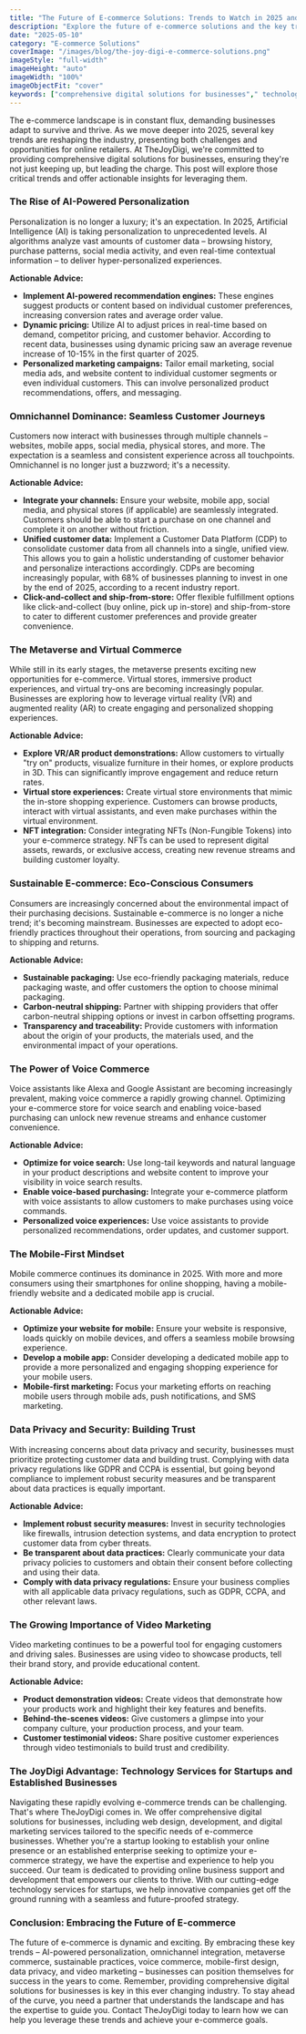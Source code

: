 ```yaml
---
title: "The Future of E-commerce Solutions: Trends to Watch in 2025 and Beyond"
description: "Explore the future of e-commerce solutions and the key trends to watch in 2025 and beyond. From AI-powered personalization to omnichannel integration, discover how TheJoyDigi can help you stay ahead of the competition."
date: "2025-05-10"
category: "E-commerce Solutions"
coverImage: "/images/blog/the-joy-digi-e-commerce-solutions.png"
imageStyle: "full-width"
imageHeight: "auto"
imageWidth: "100%"
imageObjectFit: "cover"
keywords: ["comprehensive digital solutions for businesses"," technology services for startups"," online business support and development"]
---
```


The e-commerce landscape is in constant flux, demanding businesses adapt to survive and thrive. As we move deeper into 2025, several key trends are reshaping the industry, presenting both challenges and opportunities for online retailers. At TheJoyDigi, we're committed to providing comprehensive digital solutions for businesses, ensuring they're not just keeping up, but leading the charge. This post will explore those critical trends and offer actionable insights for leveraging them.

### The Rise of AI-Powered Personalization

Personalization is no longer a luxury; it's an expectation. In 2025, Artificial Intelligence (AI) is taking personalization to unprecedented levels. AI algorithms analyze vast amounts of customer data – browsing history, purchase patterns, social media activity, and even real-time contextual information – to deliver hyper-personalized experiences.

**Actionable Advice:**

*   **Implement AI-powered recommendation engines:** These engines suggest products or content based on individual customer preferences, increasing conversion rates and average order value.
*   **Dynamic pricing:** Utilize AI to adjust prices in real-time based on demand, competitor pricing, and customer behavior. According to recent data, businesses using dynamic pricing saw an average revenue increase of 10-15% in the first quarter of 2025.
*   **Personalized marketing campaigns:** Tailor email marketing, social media ads, and website content to individual customer segments or even individual customers. This can involve personalized product recommendations, offers, and messaging.

### Omnichannel Dominance: Seamless Customer Journeys

Customers now interact with businesses through multiple channels – websites, mobile apps, social media, physical stores, and more. The expectation is a seamless and consistent experience across all touchpoints. Omnichannel is no longer just a buzzword; it's a necessity.

**Actionable Advice:**

*   **Integrate your channels:** Ensure your website, mobile app, social media, and physical stores (if applicable) are seamlessly integrated. Customers should be able to start a purchase on one channel and complete it on another without friction.
*   **Unified customer data:** Implement a Customer Data Platform (CDP) to consolidate customer data from all channels into a single, unified view. This allows you to gain a holistic understanding of customer behavior and personalize interactions accordingly. CDPs are becoming increasingly popular, with 68% of businesses planning to invest in one by the end of 2025, according to a recent industry report.
*   **Click-and-collect and ship-from-store:** Offer flexible fulfillment options like click-and-collect (buy online, pick up in-store) and ship-from-store to cater to different customer preferences and provide greater convenience.

### The Metaverse and Virtual Commerce

While still in its early stages, the metaverse presents exciting new opportunities for e-commerce. Virtual stores, immersive product experiences, and virtual try-ons are becoming increasingly popular. Businesses are exploring how to leverage virtual reality (VR) and augmented reality (AR) to create engaging and personalized shopping experiences.

**Actionable Advice:**

*   **Explore VR/AR product demonstrations:** Allow customers to virtually "try on" products, visualize furniture in their homes, or explore products in 3D. This can significantly improve engagement and reduce return rates.
*   **Virtual store experiences:** Create virtual store environments that mimic the in-store shopping experience. Customers can browse products, interact with virtual assistants, and even make purchases within the virtual environment.
*   **NFT integration:** Consider integrating NFTs (Non-Fungible Tokens) into your e-commerce strategy. NFTs can be used to represent digital assets, rewards, or exclusive access, creating new revenue streams and building customer loyalty.

### Sustainable E-commerce: Eco-Conscious Consumers

Consumers are increasingly concerned about the environmental impact of their purchasing decisions. Sustainable e-commerce is no longer a niche trend; it's becoming mainstream. Businesses are expected to adopt eco-friendly practices throughout their operations, from sourcing and packaging to shipping and returns.

**Actionable Advice:**

*   **Sustainable packaging:** Use eco-friendly packaging materials, reduce packaging waste, and offer customers the option to choose minimal packaging.
*   **Carbon-neutral shipping:** Partner with shipping providers that offer carbon-neutral shipping options or invest in carbon offsetting programs.
*   **Transparency and traceability:** Provide customers with information about the origin of your products, the materials used, and the environmental impact of your operations.

### The Power of Voice Commerce

Voice assistants like Alexa and Google Assistant are becoming increasingly prevalent, making voice commerce a rapidly growing channel. Optimizing your e-commerce store for voice search and enabling voice-based purchasing can unlock new revenue streams and enhance customer convenience.

**Actionable Advice:**

*   **Optimize for voice search:** Use long-tail keywords and natural language in your product descriptions and website content to improve your visibility in voice search results.
*   **Enable voice-based purchasing:** Integrate your e-commerce platform with voice assistants to allow customers to make purchases using voice commands.
*   **Personalized voice experiences:** Use voice assistants to provide personalized recommendations, order updates, and customer support.

### The Mobile-First Mindset

Mobile commerce continues its dominance in 2025. With more and more consumers using their smartphones for online shopping, having a mobile-friendly website and a dedicated mobile app is crucial.

**Actionable Advice:**

*   **Optimize your website for mobile:** Ensure your website is responsive, loads quickly on mobile devices, and offers a seamless mobile browsing experience.
*   **Develop a mobile app:** Consider developing a dedicated mobile app to provide a more personalized and engaging shopping experience for your mobile users.
*   **Mobile-first marketing:** Focus your marketing efforts on reaching mobile users through mobile ads, push notifications, and SMS marketing.

### Data Privacy and Security: Building Trust

With increasing concerns about data privacy and security, businesses must prioritize protecting customer data and building trust. Complying with data privacy regulations like GDPR and CCPA is essential, but going beyond compliance to implement robust security measures and be transparent about data practices is equally important.

**Actionable Advice:**

*   **Implement robust security measures:** Invest in security technologies like firewalls, intrusion detection systems, and data encryption to protect customer data from cyber threats.
*   **Be transparent about data practices:** Clearly communicate your data privacy policies to customers and obtain their consent before collecting and using their data.
*   **Comply with data privacy regulations:** Ensure your business complies with all applicable data privacy regulations, such as GDPR, CCPA, and other relevant laws.

### The Growing Importance of Video Marketing

Video marketing continues to be a powerful tool for engaging customers and driving sales. Businesses are using video to showcase products, tell their brand story, and provide educational content.

**Actionable Advice:**

*   **Product demonstration videos:** Create videos that demonstrate how your products work and highlight their key features and benefits.
*   **Behind-the-scenes videos:** Give customers a glimpse into your company culture, your production process, and your team.
*   **Customer testimonial videos:** Share positive customer experiences through video testimonials to build trust and credibility.

### The JoyDigi Advantage: Technology Services for Startups and Established Businesses

Navigating these rapidly evolving e-commerce trends can be challenging. That's where TheJoyDigi comes in. We offer comprehensive digital solutions for businesses, including web design, development, and digital marketing services tailored to the specific needs of e-commerce businesses. Whether you're a startup looking to establish your online presence or an established enterprise seeking to optimize your e-commerce strategy, we have the expertise and experience to help you succeed. Our team is dedicated to providing online business support and development that empowers our clients to thrive. With our cutting-edge technology services for startups, we help innovative companies get off the ground running with a seamless and future-proofed strategy.

### Conclusion: Embracing the Future of E-commerce

The future of e-commerce is dynamic and exciting. By embracing these key trends – AI-powered personalization, omnichannel integration, metaverse commerce, sustainable practices, voice commerce, mobile-first design, data privacy, and video marketing – businesses can position themselves for success in the years to come. Remember, providing comprehensive digital solutions for businesses is key in this ever changing industry. To stay ahead of the curve, you need a partner that understands the landscape and has the expertise to guide you. Contact TheJoyDigi today to learn how we can help you leverage these trends and achieve your e-commerce goals.